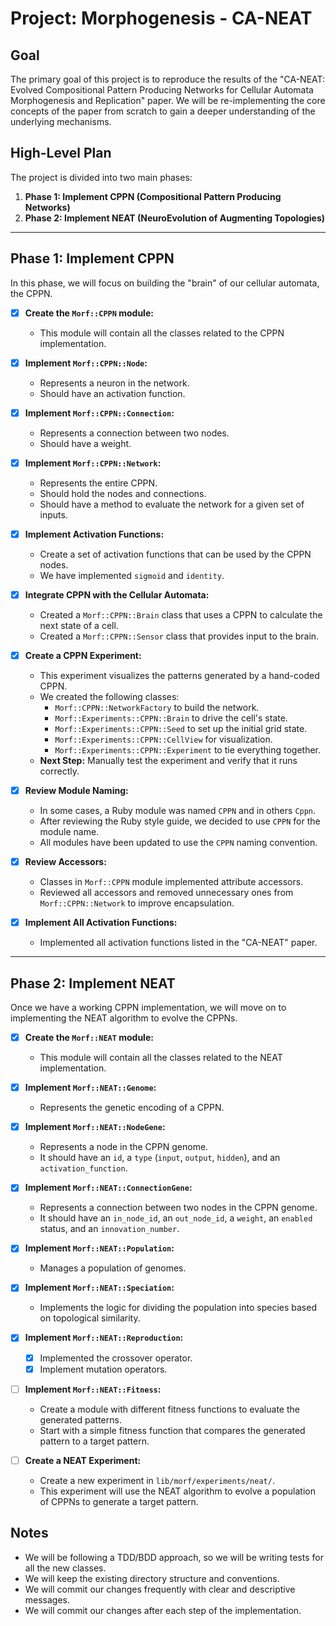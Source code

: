 # Project: Morphogenesis - CA-NEAT

## Goal

The primary goal of this project is to reproduce the results of the "CA-NEAT: Evolved
Compositional Pattern Producing Networks for Cellular Automata Morphogenesis and Replication" paper.
We will be re-implementing the core concepts of the paper from scratch to gain a deeper
understanding of the underlying mechanisms.

## High-Level Plan

The project is divided into two main phases:

1.  **Phase 1: Implement CPPN (Compositional Pattern Producing Networks)**
2.  **Phase 2: Implement NEAT (NeuroEvolution of Augmenting Topologies)**

---

## Phase 1: Implement CPPN

In this phase, we will focus on building the "brain" of our cellular automata, the CPPN.

- [x] **Create the `Morf::CPPN` module:**
  - This module will contain all the classes related to the CPPN implementation.

- [x] **Implement `Morf::CPPN::Node`:**
  - Represents a neuron in the network.
  - Should have an activation function.

- [x] **Implement `Morf::CPPN::Connection`:**
  - Represents a connection between two nodes.
  - Should have a weight.

- [x] **Implement `Morf::CPPN::Network`:**
  - Represents the entire CPPN.
  - Should hold the nodes and connections.
  - Should have a method to evaluate the network for a given set of inputs.

- [x] **Implement Activation Functions:**
  - Create a set of activation functions that can be used by the CPPN nodes.
  - We have implemented `sigmoid` and `identity`.

- [x] **Integrate CPPN with the Cellular Automata:**
  - Created a `Morf::CPPN::Brain` class that uses a CPPN to calculate the next state of a cell.
  - Created a `Morf::CPPN::Sensor` class that provides input to the brain.

- [x] **Create a CPPN Experiment:**
  - This experiment visualizes the patterns generated by a hand-coded CPPN.
  - We created the following classes:
    - `Morf::CPPN::NetworkFactory` to build the network.
    - `Morf::Experiments::CPPN::Brain` to drive the cell's state.
    - `Morf::Experiments::CPPN::Seed` to set up the initial grid state.
    - `Morf::Experiments::CPPN::CellView` for visualization.
    - `Morf::Experiments::CPPN::Experiment` to tie everything together.
  - **Next Step:** Manually test the experiment and verify that it runs correctly.

- [x] **Review Module Naming:**
  - In some cases, a Ruby module was named `CPPN` and in others `Cppn`.
  - After reviewing the Ruby style guide, we decided to use `CPPN` for the module name.
  - All modules have been updated to use the `CPPN` naming convention.

- [x] **Review Accessors:**
  - Classes in `Morf::CPPN` module implemented attribute accessors.
  - Reviewed all accessors and removed unnecessary ones from `Morf::CPPN::Network` to improve encapsulation.

- [x] **Implement All Activation Functions:**
  - Implemented all activation functions listed in the "CA-NEAT" paper.

---

## Phase 2: Implement NEAT

Once we have a working CPPN implementation, we will move on to implementing the NEAT algorithm to
evolve the CPPNs.

- [x] **Create the `Morf::NEAT` module:**
  - This module will contain all the classes related to the NEAT implementation.

- [x] **Implement `Morf::NEAT::Genome`:**
  - Represents the genetic encoding of a CPPN.

- [x] **Implement `Morf::NEAT::NodeGene`:**
  - Represents a node in the CPPN genome.
  - It should have an `id`, a `type` (`input`, `output`, `hidden`), and an `activation_function`.

- [x] **Implement `Morf::NEAT::ConnectionGene`:**
  - Represents a connection between two nodes in the CPPN genome.
  - It should have an `in_node_id`, an `out_node_id`, a `weight`, an `enabled` status, and an
    `innovation_number`.

- [x] **Implement `Morf::NEAT::Population`:**
  - Manages a population of genomes.

- [x] **Implement `Morf::NEAT::Speciation`:**
  - Implements the logic for dividing the population into species based on topological similarity.

- [x] **Implement `Morf::NEAT::Reproduction`:**
  - [x] Implemented the crossover operator.
  - [x] Implement mutation operators.

- [ ] **Implement `Morf::NEAT::Fitness`:**
  - Create a module with different fitness functions to evaluate the generated patterns.
  - Start with a simple fitness function that compares the generated pattern to a target pattern.

- [ ] **Create a NEAT Experiment:**
  - Create a new experiment in `lib/morf/experiments/neat/`.
  - This experiment will use the NEAT algorithm to evolve a population of CPPNs to generate a
    target pattern.

## Notes

- We will be following a TDD/BDD approach, so we will be writing tests for all the new classes.
- We will keep the existing directory structure and conventions.
- We will commit our changes frequently with clear and descriptive messages.
- We will commit our changes after each step of the implementation.
